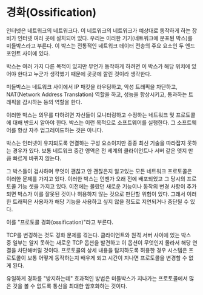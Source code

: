 <!--
# Ossification

The internet is a network of networks. There is equipment set up on the
Internet in many different places along the way to make sure this network of
networks works as it is supposed to. These devices, the boxes that are
distributed out in the network, are what we sometimes refer to as middle-boxes.
Boxes that sit somewhere between the two end-points that are the primary parties
involved in a traditional network data transfer.

These boxes serve many different specific purposes but I think we can say that
universally they are put there because someone thinks they must be there to
make things work.

Middle-boxes route IP packets between networks, they block malicious traffic,
they do NAT (Network Address Translation), they improve performance, some try
to spy on the passing traffic and more.

In order to perform their duties these boxes must know about networking and
the protocols that are monitored or modified by them. They run software for
this purpose. Software that is not always upgraded frequently.

While they are glue components that keep the Internet together they are also
often not keeping up with the latest technology. The middle of the network
typically does not move as fast as the edges, as the clients and the servers of
the world.

The network protocols that these boxes might want to inspect, and have ideas 
about what is okay and what is not then have this problem: these boxes were 
deployed some time ago when the protocols had a feature set of that
time. Introducing new features or changes in behavior that were not known 
before risks ending up considered bad or illegal by such boxes. Such traffic 
may well just be dropped or delayed to the degree that users really do not
want to use those features.

That is called "protocol ossification".

Changes to TCP also suffer from ossification: some boxes between a client and
the remote server will spot unknown new TCP options and block such connections
since they do not know what the options are. If allowed to detect protocol
details, systems learn how protocols typically behave and over time it becomes
impossible to change them.

The only truly effective way to "combat" ossification, is to encrypt as much
as possible of the communication to prevent middle-boxes from seeing much of the
protocol passing through.
-->

# 경화(Ossification)

인터넷은 네트워크의 네트워크다. 이 네트워크의 네트워크가 예상대로 동작하게 하는 장비가 인터넷
여러 곳에 설치되어 있다. 우리는 이러한 기기(네트워크에 분포된 박스)를 미들박스라고 부른다.
이 박스는 전통적인 네트워크 데이터 전송의 주요 요소인 두 엔드포인트 사이에 있다.

박스는 여러 가지 다른 목적이 있지만 무언가 동작하게 하려면 이 박스가 해당 위치에 있어야 한다고
누군가 생각했기 때문에 곳곳에 깔린 것이라 생각한다.

미들박스는 네트워크 사이에서 IP 패킷을 라우팅하고, 악성 트래픽을 차단하고,
NAT(Network Address Translation) 역할을 하고, 성능을 향상시키고, 통과하는
트래픽을 감시하는 등의 역할을 한다.

이러한 박스는 의무를 다하려면 자신들이 모니터링하고 수정하는 네트워크 및 프로토콜에 대해
반드시 알아야 한다. 박스는 이런 목적으로 소프트웨어를 실행한다. 그 소프트웨어를
항상 자주 업그레이드하는 것은 아니다.

박스는 인터넷이 유지되도록 연결하는 구성 요소이지만 종종 최신 기술을 따라잡지 못하는 경우가 있다.
보통 네트워크 중간 영역은 전 세계의 클라이언트나 서버 같은 엣지 만큼 빠르게 바뀌지 않는다.

그 박스들이 검사하며 무엇이 괜찮고 안 괜찮은지 알고있는 모든 네트워크 프로토콜은 이러한 문제를
가지고 있다. 이러한 박스는 언젠가 오래 전에 배포되었고 그 당시의 프로토콜 기능 셋을 가지고 있다.
이전에는 몰랐던 새로운 기능이나 동작의 변경 사항이 추가되면 박스가 이를 잘못된 것이나 허용하지
않는 것으로 판단할 위험이 있다. 그래서 이러한 트래픽은 사용자가 해당 기능을 사용하고
싶지 않을 정도로 지연되거나 중단될 수 있다.

이를 "프로토콜 경화(ossification)"라고 부른다.

TCP를 변경하는 것도 경화 문제를 겪는다. 클라이언트와 원격 서버 사이에 있는 박스 중 일부는
알지 못하는 새로운 TCP 옵션을 발견하고 이 옵션이 무엇인지 몰라서 해당 연결을 차단해버릴 것이다.
프로토콜의 상세 내용을 탐지하도록 허용한 경우 시스템은 프로토콜이 보통 어떻게 동작하는지
배우게 되고 시간이 지나면 프로토콜을 변경할 수 없게 된다.

유일하게 경화를 "방지하는데" 효과적인 방법은 미들박스가 지나가는 프로토콜에서 많은 것을
볼 수 없도록 통신을 최대한 암호화하는 것이다.

